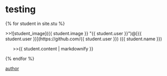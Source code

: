 # testing

{% for student in site.stu %}
  <p>>>![student_image]({{ student.image }} "{{ student.user }}")@[{{ student.user }}](https://github.com/{{ student.user }}) ({{ student.name }})</p>
  <p>&nbsp;&nbsp;&nbsp;&nbsp;&nbsp;&nbsp;>>{{ student.content | markdownify }}</p>
{% endfor %}

[author](https://github.com/Kuroha233)
